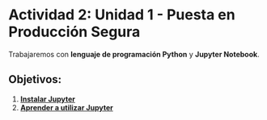 # Actividad 2: Unidad 1 - Puesta en Producción Segura

Trabajaremos con **lenguaje de programación Python** y **Jupyter Notebook**.

## Objetivos:

1. [**Instalar Jupyter**](/Instalacion_jupyter.md)
2. [**Aprender a utilizar Jupyter**](/Aprende_Jupyter.md)
